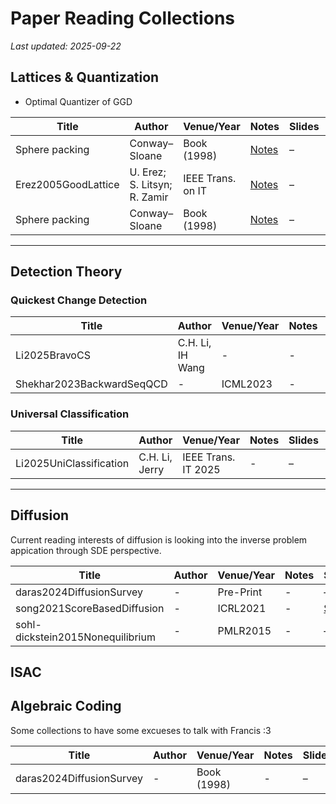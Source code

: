 # Paper Reading Collections 

_Last updated: 2025-09-22_

## Lattices & Quantization

- Optimal Quantizer of GGD

| Title | Author | Venue/Year | Notes | Slides | Paper|
|------|-------------|-------|--------|--------|-------|
| Sphere packing | Conway–Sloane | Book (1998) | [Notes](topics/lattices/CSLG.md) | – | -  
| Erez2005GoodLattice | U. Erez; S. Litsyn; R. Zamir |  IEEE Trans. on IT | [Notes](topics/lattices/CSLG.md) | – | [IEEExplore](https://ieeexplore.ieee.org/document/1512416)
| Sphere packing | Conway–Sloane | Book (1998) | [Notes](topics/lattices/CSLG.md) | – | -  


---

## Detection Theory

### Quickest Change Detection

| Title | Author | Venue/Year | Notes | Slides | Paper|
|------|-------------|-------|--------|--------|-------|
| Li2025BravoCS | C.H. Li, IH Wang | - | - | – | peer-rev  |
| Shekhar2023BackwardSeqQCD| - | ICML2023  | - | – | - | 

### Universal Classification 

| Title | Author | Venue/Year | Notes | Slides | Paper|
|------|-------------|-------|--------|--------|-------|
| Li2025UniClassification | C.H. Li, Jerry | IEEE Trans. IT 2025 | - | – | - | [IEEE](https://ieeexplore.ieee.org/document/10619272)  
---

## Diffusion 
Current reading interests of diffusion is looking into the inverse problem appication through SDE perspective.

| Title | Author | Venue/Year | Notes | Slides | Paper|
|------|-------------|-------|--------|--------|-------|
| daras2024DiffusionSurvey | - | Pre-Print | - | – | [arXiv](https://arxiv.org/abs/2410.00083)  
| song2021ScoreBasedDiffusion | - | ICRL2021 | - | [Slides](slides/20250920_unified_ddpm.pdf) | [ICRL](https://iclr.cc/virtual/2021/oral/3402)  
| sohl-dickstein2015Nonequilibrium| - | PMLR2015| - | – | [PMLR](https://proceedings.mlr.press/v37/sohl-dickstein15.html)  


## ISAC


## Algebraic Coding
Some collections to have some excueses to talk with Francis :3


| Title | Author | Venue/Year | Notes | Slides | Paper|
|------|-------------|-------|--------|--------|-------|
| daras2024DiffusionSurvey | - | Book (1998) | - | – | [arXiv](https://arxiv.org/abs/2410.00083)  